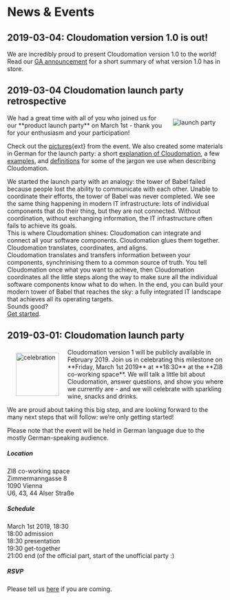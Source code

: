 # News & Events

## 2019-03-04: Cloudomation version 1.0 is out!
We are incredibly proud to present Cloudomation version 1.0 to the world!  
Read our [GA announcement](/site/Hooray+GA) for a short summary of what version 1.0 has in store.

## 2019-03-04 Cloudomation launch party retrospective
<img src="/sitedata/images/launch_party.JPG" alt="launch party" class="responsive d-none d-md-block" style="float:right; margin: 10px 20px"/>
We had a great time with all of you who joined us for our **product launch party** on March 1st - thank you for your enthusiasm and your participation!

Check out the [pictures](https://photos.app.goo.gl/tqm3oom1o1v8ZVQW9){ext} from the event. We also created some materials in German for the launch party: a short [explanation of Cloudomation](/sitedata/downloads/Cloudomation_kurz_erklärt.pdf), a few [examples](/sitedata/downloads/Cloudomation_Beispiele.pdf), and [definitions](/sitedata/downloads/Cloudomation_was_bedeutet.pdf) for some of the jargon we use when describing Cloudomation.

We started the launch party with an analogy: the tower of Babel failed because people lost the ability to communicate with each other. Unable to coordinate their efforts, the tower of Babel was never completed. We see the same thing happening in modern IT infrastructure: lots of individual components that do their thing, but they are not connected. Without coordination, without exchanging information, the IT infrastructure often fails to achieve its goals.  
This is where Cloudomation shines: Cloudomation can integrate and connect all your software components. Cloudomation glues them together. Cloudomation translates, coordinates, and aligns.  
Cloudomation translates and transfers information between your components, synchrinising them to a common source of truth. You tell Cloudomation once what you want to achieve, then Cloudomation coordinates all the little steps along the way to make sure all the individual software components know what to do when. In the end, you can build your modern tower of Babel that reaches the sky: a fully integrated IT landscape that achieves all its operating targets.  
Sounds good?  
[Get started](/signup).

## 2019-03-01: Cloudomation launch party
<img src="/sitedata/images/party_horn.PNG" alt="celebration" class="d-none d-md-block" width="100" style="float:left; margin: 10px 20px"/>
Cloudomation version 1 will be publicly available in February 2019. Join us in celebrating this milestone on **Friday, March 1st 2019** at **18:30** at the **ZI8 co-working space**. We will talk a little bit about Cloudomation, answer questions, and show you where we currently are - and we will celebrate with sparkling wine, snacks and drinks.

We are proud about taking this big step, and are looking forward to the many next steps that will follow: we’re only getting started!

Please note that the event will be held in German language due to the mostly German-speaking audience.

##### Location
ZI8 co-working space  
Zimmermanngasse 8  
1090 Vienna  
U6, 43, 44 Alser Straße  

##### Schedule
March 1st 2019, 18:30  
18:00 admission  
18:30 presentation  
19:30 get-together  
21:00 end (of the official part, start of the unofficial party :)

##### RSVP
Please tell us [here](https://doodle.com/poll/q9srp5h6dubsinz6) if you are coming.
